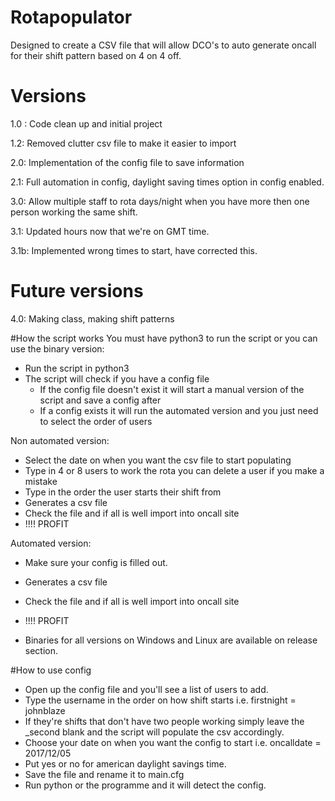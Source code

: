 # Rotapopulator

Designed to create a CSV file that will allow DCO's to auto generate oncall for their shift pattern based on 4 on 4 off.



# Versions

1.0 : Code clean up and initial project

1.2: Removed clutter csv file to make it easier to import

2.0: Implementation of the config file to save information

2.1: Full automation in config, daylight saving times option in config enabled.

3.0: Allow multiple staff to rota days/night when you have more then one person working the same shift.

3.1: Updated hours now that we're on GMT time.

3.1b: Implemented wrong times to start, have corrected this.

# Future versions

4.0: Making class, making shift patterns

#How the script works
You must have python3 to run the script or you can use the binary version:
* Run the script in python3
* The script will check if you have a config file
  * If the config file doesn't exist it will start a manual version of the script and save a config after
  * If a config exists it will run the automated version and you just need to select the order of users

Non automated version:
* Select the date on when you want the csv file to start populating
* Type in 4 or 8 users to work the rota you can delete a user if you make a mistake
* Type in the order the user starts their shift from
* Generates a csv file
* Check the file and if all is well import into oncall site
* !!!! PROFIT

Automated version:
* Make sure your config is filled out.
* Generates a csv file
* Check the file and if all is well import into oncall site
* !!!! PROFIT

* Binaries for all versions on Windows and Linux are available on release section.

#How to use config

* Open up the config file and you'll see a list of users to add.
* Type the username in the order on how shift starts i.e. firstnight = johnblaze
* If they're shifts that don't have two people working simply leave the _second blank and the script will populate the csv accordingly.
* Choose your date on when you want the config to start i.e. oncalldate = 2017/12/05
* Put yes or no for american daylight savings time.
* Save the file and rename it to main.cfg
* Run python or the programme and it will detect the config.

